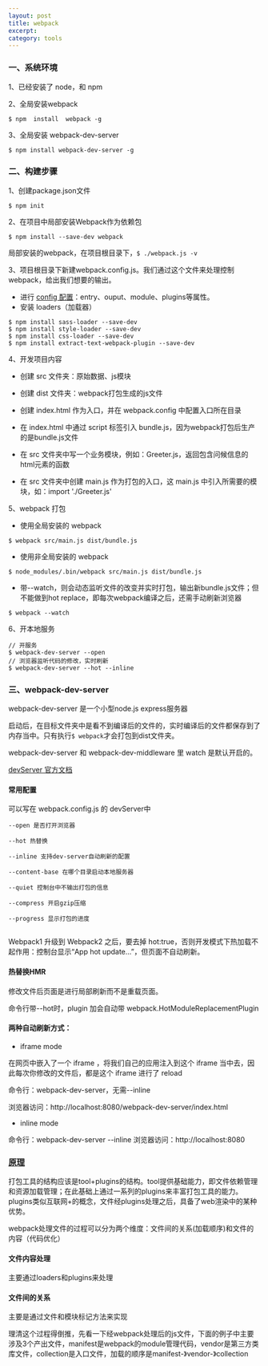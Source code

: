 ```yaml
---
layout: post
title: webpack
excerpt: 
category: tools
---
```


### 一、系统环境
1、已经安装了 node，和 npm

2、全局安装webpack
```
$ npm  install  webpack -g
```
3、全局安装 webpack-dev-server
```
$ npm install webpack-dev-server -g
```


### 二、构建步骤

1、创建package.json文件
```
$ npm init
```
2、在项目中局部安装Webpack作为依赖包
```
$ npm install --save-dev webpack
```
局部安装的webpack，在项目根目录下，`$ ./webpack.js -v`

3、项目根目录下新建webpack.config.js。我们通过这个文件来处理控制webpack，给出我们想要的输出。
- 进行 [config 配置](http://www.cnblogs.com/wmhuang/p/6935361.html)：entry、ouput、module、plugins等属性。
- 安装 loaders（加载器）
```
$ npm install sass-loader --save-dev
$ npm install style-loader --save-dev
$ npm install css-loader --save-dev
$ npm install extract-text-webpack-plugin --save-dev
```

4、开发项目内容

- 创建 src 文件夹：原始数据、js模块
    
- 创建 dist 文件夹：webpack打包生成的js文件
    
- 创建 index.html 作为入口，并在 webpack.config 中配置入口所在目录
    
- 在 index.html 中通过 script 标签引入 bundle.js，因为webpack打包后生产的是bundle.js文件
    
- 在 src 文件夹中写一个业务模块，例如：Greeter.js，返回包含问候信息的html元素的函数
    
- 在 src 文件夹中创建 main.js 作为打包的入口，这 main.js 中引入所需要的模块，如：import './Greeter.js'

5、webpack 打包

- 使用全局安装的 webpack
```
$ webpack src/main.js dist/bundle.js
```
- 使用非全局安装的 webpack
```
$ node_modules/.bin/webpack src/main.js dist/bundle.js
```

- 带--watch，则会动态监听文件的改变并实时打包，输出新bundle.js文件；但不能做到hot replace，即每次webpack编译之后，还需手动刷新浏览器
```
$ webpack --watch
```

6、开本地服务

```
// 开服务
$ webpack-dev-server --open
// 浏览器监听代码的修改，实时刷新
$ webpack-dev-server --hot --inline
```

### 三、webpack-dev-server

webpack-dev-server 是一个小型node.js express服务器

启动后，在目标文件夹中是看不到编译后的文件的，实时编译后的文件都保存到了内存当中。只有执行`$ webpack`才会打包到dist文件夹。

webpack-dev-server 和 webpack-dev-middleware 里 watch 是默认开启的。

[devServer 官方文档](https://webpack.js.org/configuration/dev-server/)

#### 常用配置
可以写在 webpack.config.js 的 devServer中
```
--open 是否打开浏览器

--hot 热替换

--inline 支持dev-server自动刷新的配置

--content-base 在哪个目录启动本地服务器

--quiet 控制台中不输出打包的信息

--compress 开启gzip压缩

--progress 显示打包的进度


```
Webpack1 升级到 Webpack2 之后，要去掉 hot:true，否则开发模式下热加载不起作用：控制台显示“App hot update...”，但页面不自动刷新。

#### 热替换HMR
修改文件后页面是进行局部刷新而不是重载页面。

命令行带--hot时，plugin 加会自动带 webpack.HotModuleReplacementPlugin


#### 两种自动刷新方式：

- iframe mode

在网页中嵌入了一个 iframe ，将我们自己的应用注入到这个 iframe 当中去，因此每次你修改的文件后，都是这个 iframe 进行了 reload

命令行：webpack-dev-server，无需--inline

浏览器访问：http://localhost:8080/webpack-dev-server/index.html

- inline mode

命令行：webpack-dev-server --inline
浏览器访问：http://localhost:8080

### [原理](http://www.cnblogs.com/wmhuang/p/6935361.html)
打包工具的结构应该是tool+plugins的结构。tool提供基础能力，即文件依赖管理和资源加载管理；在此基础上通过一系列的plugins来丰富打包工具的能力。plugins类似互联网+的概念，文件经plugins处理之后，具备了web渲染中的某种优势。

webpack处理文件的过程可以分为两个维度：文件间的关系(加载顺序)和文件的内容（代码优化）

#### 文件内容处理

主要通过loaders和plugins来处理

#### 文件间的关系

主要是通过文件和模块标记方法来实现

理清这个过程得倒推，先看一下经webpack处理后的js文件，下面的例子中主要涉及3个产出文件，manifest是webpack的module管理代码，vendor是第三方类库文件，collection是入口文件，加载的顺序是manifest-》vendor-》collection

